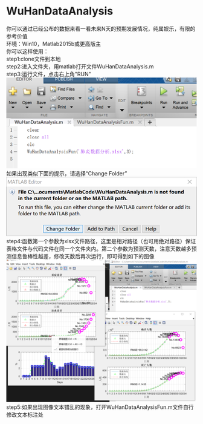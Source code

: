# WuHanDataAnalysis
你可以通过已经公布的数据来看一看未来N天的预期发展情况，纯属娱乐，有限的参考价值<br>
环境：Win10，Matlab2015b或更高版主<br>
你可以这样使用： <br>
  step1:clone文件到本地 <br>
  step2:进入文件夹，用matlab打开文件WuHanDataAnalysis.m <br>
  step3:运行文件，点击右上角"RUN" <br>
    ![](images/image1.png)<br>
  如果出现类似下面的提示，请选择“Change Folder” <br>
  ![](images/image3.png)
  step4:函数第一个参数为xlsx文件路径，这里是相对路径（也可用绝对路径）保证表格文件与代码文件在同一个文件夹内。第二个参数为预测天数，注意天数越多预测信息鲁棒性越差，修改天数后再次运行，即可得到如下的图像<br>
  ![](images/image2.png)
  step5:如果出现图像文本错乱的现象，打开WuHanDataAnalysisFun.m文件自行修改文本标注处
